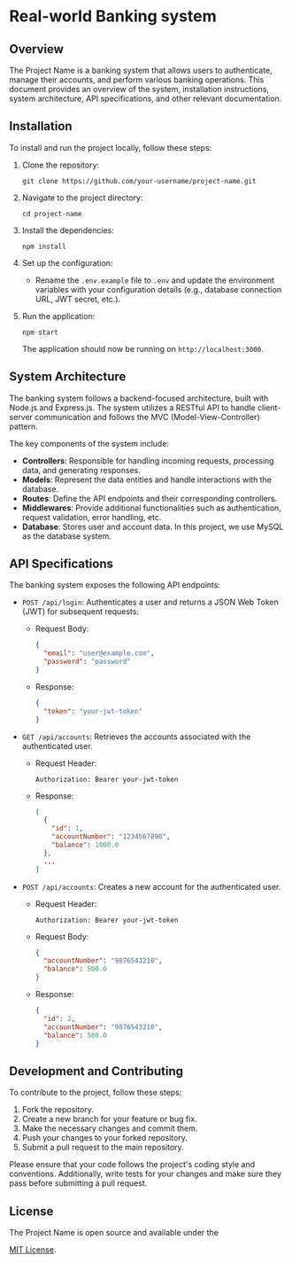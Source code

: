 


# Real-world Banking system

## Overview

The Project Name is a banking system that allows users to authenticate, manage their accounts, and perform various banking operations. This document provides an overview of the system, installation instructions, system architecture, API specifications, and other relevant documentation.

## Installation

To install and run the project locally, follow these steps:

1. Clone the repository:

   ```
   git clone https://github.com/your-username/project-name.git
   ```

2. Navigate to the project directory:

   ```
   cd project-name
   ```

3. Install the dependencies:

   ```
   npm install
   ```

4. Set up the configuration:
   - Rename the `.env.example` file to `.env` and update the environment variables with your configuration details (e.g., database connection URL, JWT secret, etc.).

5. Run the application:

   ```
   npm start
   ```

   The application should now be running on `http://localhost:3000`.

## System Architecture

The banking system follows a backend-focused architecture, built with Node.js and Express.js. The system utilizes a RESTful API to handle client-server communication and follows the MVC (Model-View-Controller) pattern.

The key components of the system include:

- **Controllers**: Responsible for handling incoming requests, processing data, and generating responses.
- **Models**: Represent the data entities and handle interactions with the database.
- **Routes**: Define the API endpoints and their corresponding controllers.
- **Middlewares**: Provide additional functionalities such as authentication, request validation, error handling, etc.
- **Database**: Stores user and account data. In this project, we use MySQL as the database system.

## API Specifications

The banking system exposes the following API endpoints:

- `POST /api/login`: Authenticates a user and returns a JSON Web Token (JWT) for subsequent requests.
  - Request Body:
    ```json
    {
      "email": "user@example.com",
      "password": "password"
    }
    ```
  - Response:
    ```json
    {
      "token": "your-jwt-token"
    }
    ```

- `GET /api/accounts`: Retrieves the accounts associated with the authenticated user.
  - Request Header:
    ```
    Authorization: Bearer your-jwt-token
    ```
  - Response:
    ```json
    [
      {
        "id": 1,
        "accountNumber": "1234567890",
        "balance": 1000.0
      },
      ...
    ]
    ```

- `POST /api/accounts`: Creates a new account for the authenticated user.
  - Request Header:
    ```
    Authorization: Bearer your-jwt-token
    ```
  - Request Body:
    ```json
    {
      "accountNumber": "9876543210",
      "balance": 500.0
    }
    ```
  - Response:
    ```json
    {
      "id": 2,
      "accountNumber": "9876543210",
      "balance": 500.0
    }
    ```

## Development and Contributing

To contribute to the project, follow these steps:

1. Fork the repository.
2. Create a new branch for your feature or bug fix.
3. Make the necessary changes and commit them.
4. Push your changes to your forked repository.
5. Submit a pull request to the main repository.

Please ensure that your code follows the project's coding style and conventions. Additionally, write tests for your changes and make sure they pass before submitting a pull request.

## License

The Project Name is open source and available under the

 [MIT License](https://opensource.org/licenses/MIT).
